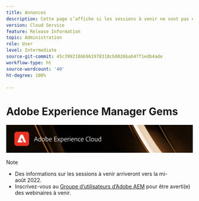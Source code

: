 ```yaml
---
title: Annonces
description: Cette page s’affiche si les sessions à venir ne sont pas encore définies.
version: Cloud Service
feature: Release Information
topic: Administration
role: User
level: Intermediate
source-git-commit: 45c3992186b961978310cb0026bab47f1edb4ade
workflow-type: ht
source-wordcount: '40'
ht-degree: 100%

---
```


# Adobe Experience Manager Gems

![](/help/assets/ADX_Gems.png)

>[!NOTE]
>
>* Des informations sur les sessions à venir arriveront vers la mi-août 2022.
>* Inscrivez-vous au [Groupe d’utilisateurs d’Adobe AEM](https://aem-augs.adobe.com/) pour être averti(e) des webinaires à venir.